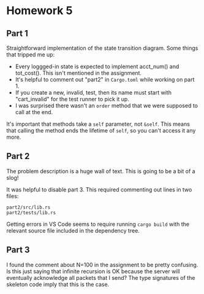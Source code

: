 # Homework 5

## Part 1

Straightforward implementation of the state transition diagram. Some things that tripped me up:

- Every loggged-in state is expected to implement acct_num() and tot_cost(). This isn't mentioned in the assignment.
- It's helpful to comment out "part2" in `Cargo.toml` while working on part 1.
- If you create a new, invalid, test, then its name must start with "cart_invalid" for the test runner to pick it up.
- I was surprised there wasn't an `order` method that we were supposed to call at the end.

It's important that methods take a `self` parameter, not `&self`. This means that calling the method ends the lifetime of `self`, so you can't access it any more.

## Part 2

The problem description is a huge wall of text. This is going to be a bit of a slog!

It was helpful to disable part 3. This required commenting out lines in two files:

    part2/src/lib.rs
    part2/tests/lib.rs

Getting errors in VS Code seems to require running `cargo build` with the relevant source file included in the dependency tree.

## Part 3

I found the comment about N=100 in the assignment to be pretty confusing. Is this just saying that infinite recursion is OK because the server will eventually acknowledge all packets that I send? The type signatures of the skeleton code imply that this is the case.
